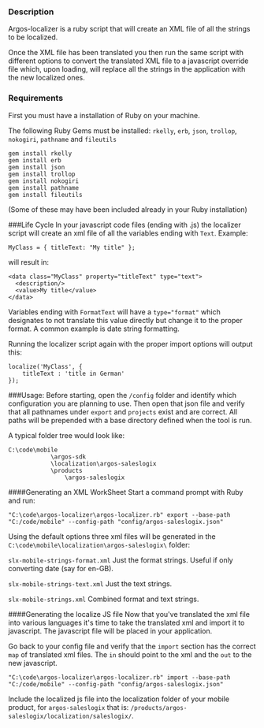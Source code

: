### Description
Argos-localizer is a ruby script that will create an XML file of all the strings to be localized.

Once the XML file has been translated you then run the same script with different options to convert the translated XML file to a javascript 
override file which, upon loading, will replace all the strings in the application with the new localized ones.

### Requirements
First you must have a installation of Ruby on your machine.

The following Ruby Gems must be installed: `rkelly`, `erb`, `json`, `trollop`, `nokogiri`, `pathname` and `fileutils`

```
gem install rkelly
gem install erb
gem install json
gem install trollop
gem install nokogiri
gem install pathname
gem install fileutils
```

(Some of these may have been included already in your Ruby installation)

###Life Cycle
In your javascript code files (ending with .js) the localizer script will create an xml file of all the
variables ending with `Text`. Example:

```
MyClass = { titleText: "My title" };
```

will result in:

```
<data class="MyClass" property="titleText" type="text">
  <description/>
  <value>My title</value>
</data>
```

Variables ending with `FormatText` will have a `type="format"` which designates to not translate this value directly
but change it to the proper format. A common example is date string formatting.

Running the localizer script again with the proper import options will output this:

    localize('MyClass', {
        titleText : 'title in German'
    });


###Usage:
Before starting, open the `/config` folder and identify which configuration you are planning to use. Then open that json file and verify that all pathnames under `export` and `projects` exist and are correct. All paths will be prepended with a base directory defined when the tool is run.

A typical folder tree would look like:

```
C:\code\mobile
            \argos-sdk
            \localization\argos-saleslogix
            \products
                \argos-saleslogix
```

####Generating an XML WorkSheet
Start a command prompt with Ruby and run:

```
"C:\code\argos-localizer\argos-localizer.rb" export --base-path "C:/code/mobile" --config-path "config/argos-saleslogix.json"
```

Using the default options three xml files will be generated in the `C:\code\mobile\localization\argos-saleslogix\` folder:

`slx-mobile-strings-format.xml`
Just the format strings. Useful if only converting date (say for en-GB).

`slx-mobile-strings-text.xml`
Just the text strings. 

`slx-mobile-strings.xml`
Combined format and text strings.

####Generating the localize JS file
Now that you've translated the xml file into various languages it's time to take the translated xml and import it to javascript. The javascript file will be placed in your application.

Go back to your config file and verify that the `import` section has the correct `map` of translated xml files. The `in` should point to the xml and the `out` to the new javascript.

```
"C:\code\argos-localizer\argos-localizer.rb" import --base-path "C:/code/mobile" --config-path "config/argos-saleslogix.json"
```

Include the localized js file into the localization folder of your mobile product, for `argos-saleslogix` that is: `/products/argos-saleslogix/localization/saleslogix/`.
